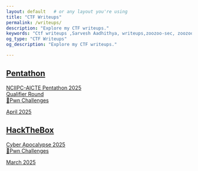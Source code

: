 ```yaml
---
layout: default   # or any layout you're using
title: "CTF Writeups"
permalink: /writeups/
description: "Explore my CTF writeups."
keywords: "Ctf writeups ,Sarvesh Aadhithya, writeups,zoozoo-sec, zoozoo"
og_type: "CTF Writeups"
og_description: "Explore my CTF writeups."

---
```

<link rel="stylesheet" href="{{ '/writeups/writeups.css' | relative_url }}" />

<section id="writeups">
  <div class="writeup-grid">
    <a href="{{ '/writeups/Pentathon2025' | relative_url }}" class="writeup-card">
      <h2>Pentathon</h2>
      <p>NCIIPC-AICTE Pentathon 2025<br>Qualifier Round<br>🔹Pwn Challenges</p>
      <span class="date">April 2025</span>
    </a>
    <a href="{{ '/writeups/HackTheBox-CyberApocalypse2025' | relative_url }}" class="writeup-card">
      <h2>HackTheBox</h2>
      <p>Cyber Apocalypse 2025<br>🔹Pwn Challenges</p>
      <span class="date">March 2025</span>
    </a>
  </div>
</section>


